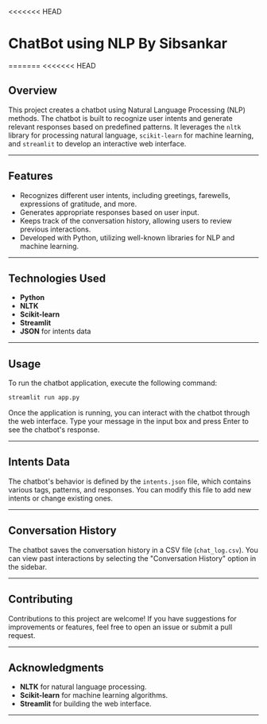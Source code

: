 <<<<<<< HEAD
# ChatBot using NLP By Sibsankar
=======
<<<<<<< HEAD

## Overview
This project creates a chatbot using Natural Language Processing (NLP) methods. The chatbot is built to recognize user intents and generate relevant responses based on predefined patterns. It leverages the `nltk` library for processing natural language, `scikit-learn` for machine learning, and `streamlit` to develop an interactive web interface.

---

## Features
- Recognizes different user intents, including greetings, farewells, expressions of gratitude, and more.
- Generates appropriate responses based on user input.
- Keeps track of the conversation history, allowing users to review previous interactions.
- Developed with Python, utilizing well-known libraries for NLP and machine learning.
---

## Technologies Used
- **Python**
- **NLTK**
- **Scikit-learn**
- **Streamlit**
- **JSON** for intents data


---

## Usage
To run the chatbot application, execute the following command:
```bash
streamlit run app.py
```

Once the application is running, you can interact with the chatbot through the web interface. Type your message in the input box and press Enter to see the chatbot's response.

---

## Intents Data
The chatbot's behavior is defined by the `intents.json` file, which contains various tags, patterns, and responses. You can modify this file to add new intents or change existing ones.

---

## Conversation History
The chatbot saves the conversation history in a CSV file (`chat_log.csv`). You can view past interactions by selecting the "Conversation History" option in the sidebar.

---

## Contributing
Contributions to this project are welcome! If you have suggestions for improvements or features, feel free to open an issue or submit a pull request.


---

## Acknowledgments
- **NLTK** for natural language processing.
- **Scikit-learn** for machine learning algorithms.
- **Streamlit** for building the web interface.

---

